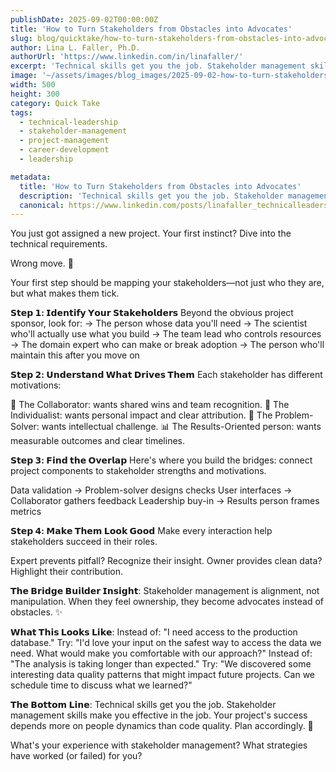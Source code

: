 ```yaml
---
publishDate: 2025-09-02T00:00:00Z
title: 'How to Turn Stakeholders from Obstacles into Advocates'
slug: blog/quicktake/how-to-turn-stakeholders-from-obstacles-into-advocates
author: Lina L. Faller, Ph.D.
authorUrl: 'https://www.linkedin.com/in/linafaller/'
excerpt: 'Technical skills get you the job. Stakeholder management skills make you effective in the job.'
image: '~/assets/images/blog_images/2025-09-02-how-to-turn-stakeholders-from-obstacles-into-advocates.jpg'
width: 500
height: 300
category: Quick Take
tags:
  - technical-leadership
  - stakeholder-management
  - project-management
  - career-development
  - leadership

metadata:
  title: 'How to Turn Stakeholders from Obstacles into Advocates'
  description: 'Technical skills get you the job. Stakeholder management skills make you effective in the job.'
  canonical: https://www.linkedin.com/posts/linafaller_technicalleadership-stakeholdermanagement-activity-7368689996284829698-ZMXl?utm_source=share&utm_medium=member_desktop&rcm=ACoAAATZB5MBqJ_1K5vjD4H8pzXOCeXJAzwKjQs
---
```


You just got assigned a new project. Your first instinct? Dive into the technical requirements.

Wrong move. 🚫

Your first step should be mapping your stakeholders—not just who they are, but what makes them tick.

**𝗦𝘁𝗲𝗽 𝟭: 𝗜𝗱𝗲𝗻𝘁𝗶𝗳𝘆 𝗬𝗼𝘂𝗿 𝗦𝘁𝗮𝗸𝗲𝗵𝗼𝗹𝗱𝗲𝗿𝘀**
Beyond the obvious project sponsor, look for:
→ The person whose data you'll need
→ The scientist who'll actually use what you build
→ The team lead who controls resources
→ The domain expert who can make or break adoption
→ The person who'll maintain this after you move on

**𝗦𝘁𝗲𝗽 𝟮: 𝗨𝗻𝗱𝗲𝗿𝘀𝘁𝗮𝗻𝗱 𝗪𝗵𝗮𝘁 𝗗𝗿𝗶𝘃𝗲𝘀 𝗧𝗵𝗲𝗺**
Each stakeholder has different motivations:

🤝 The Collaborator: wants shared wins and team recognition.
🎯 The Individualist: wants personal impact and clear attribution.
🧩 The Problem-Solver: wants intellectual challenge.
📊 The Results-Oriented person: wants measurable outcomes and clear timelines.

**𝗦𝘁𝗲𝗽 𝟯: 𝗙𝗶𝗻𝗱 𝘁𝗵𝗲 𝗢𝘃𝗲𝗿𝗹𝗮𝗽**
Here's where you build the bridges: connect project components to stakeholder strengths and motivations.

Data validation → Problem-solver designs checks
User interfaces → Collaborator gathers feedback
Leadership buy-in → Results person frames metrics

**𝗦𝘁𝗲𝗽 𝟰: 𝗠𝗮𝗸𝗲 𝗧𝗵𝗲𝗺 𝗟𝗼𝗼𝗸 𝗚𝗼𝗼𝗱**
Make every interaction help stakeholders succeed in their roles.

Expert prevents pitfall? Recognize their insight.
Owner provides clean data? Highlight their contribution.

**𝗧𝗵𝗲 𝗕𝗿𝗶𝗱𝗴𝗲 𝗕𝘂𝗶𝗹𝗱𝗲𝗿 𝗜𝗻𝘀𝗶𝗴𝗵𝘁**:
Stakeholder management is alignment, not manipulation.
When they feel ownership, they become advocates instead of obstacles. ✨

**𝗪𝗵𝗮𝘁 𝗧𝗵𝗶𝘀 𝗟𝗼𝗼𝗸𝘀 𝗟𝗶𝗸𝗲**:
Instead of: "I need access to the production database."
Try: "I'd love your input on the safest way to access the data we need. What would make you comfortable with our approach?"
Instead of: "The analysis is taking longer than expected."
Try: "We discovered some interesting data quality patterns that might impact future projects. Can we schedule time to discuss what we learned?"

**𝗧𝗵𝗲 𝗕𝗼𝘁𝘁𝗼𝗺 𝗟𝗶𝗻𝗲**:
Technical skills get you the job. Stakeholder management skills make you effective in the job.
Your project's success depends more on people dynamics than code quality. Plan accordingly. 🎯

What's your experience with stakeholder management? What strategies have worked (or failed) for you?
